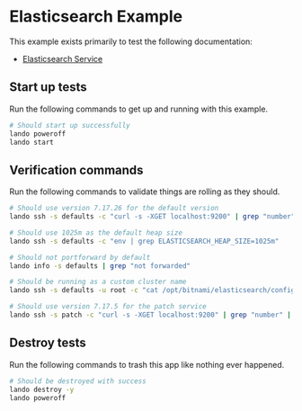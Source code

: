 Elasticsearch Example
=====================

This example exists primarily to test the following documentation:

* [Elasticsearch Service](https://docs.devwithlando.io/tutorials/elasticsearch.html)

Start up tests
--------------

Run the following commands to get up and running
with this example.

```bash
# Should start up successfully
lando poweroff
lando start
```

Verification commands
---------------------

Run the following commands to validate things are rolling as they should.

```bash
# Should use version 7.17.26 for the default version
lando ssh -s defaults -c "curl -s -XGET localhost:9200" | grep "number" | grep "7.17.26"

# Should use 1025m as the default heap size
lando ssh -s defaults -c "env | grep ELASTICSEARCH_HEAP_SIZE=1025m"

# Should not portforward by default
lando info -s defaults | grep "not forwarded"

# Should be running as a custom cluster name
lando ssh -s defaults -u root -c "cat /opt/bitnami/elasticsearch/config/elasticsearch.yml" | grep 'name: bespin'

# Should use version 7.17.5 for the patch service
lando ssh -s patch -c "curl -s -XGET localhost:9200" | grep "number" | grep 7.17.5
```

Destroy tests
-------------

Run the following commands to trash this app like nothing ever happened.

```bash
# Should be destroyed with success
lando destroy -y
lando poweroff
```


